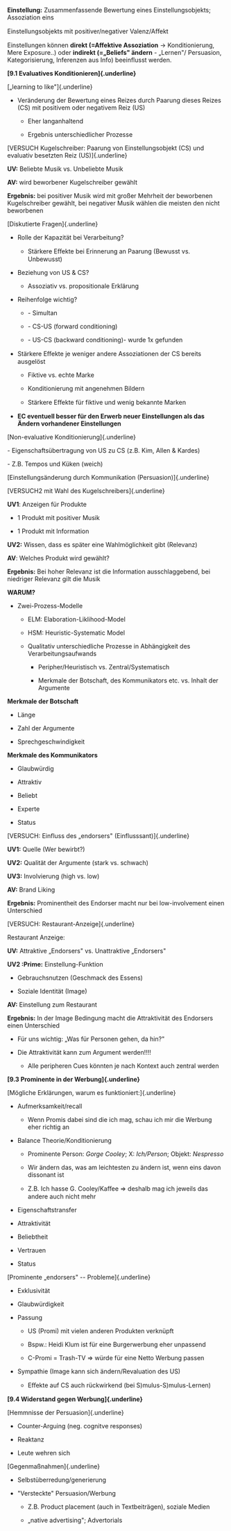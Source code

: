 **Einstellung:** Zusammenfassende Bewertung eines Einstellungsobjekts;
Assoziation eins

Einstellungsobjekts mit positiver/negativer Valenz/Aﬀekt

Einstellungen können **direkt (=Affektive Assoziation** -\>
Konditionierung, Mere Exposure..) oder **indirekt (=„Beliefs" ändern** -
„Lernen"/ Persuasion, Kategorisierung, Inferenzen aus Info) beeinflusst
werden.

**[9.1 Evaluatives Konditionieren]{.underline}**

[„learning to like"]{.underline}

-   Veränderung der Bewertung eines Reizes durch Paarung dieses Reizes
    (CS) mit positivem oder negativem Reiz (US)

    -   Eher langanhaltend

    -   Ergebnis unterschiedlicher Prozesse

[VERSUCH Kugelschreiber: Paarung von Einstellungsobjekt (CS) und
evaluativ besetzten Reiz (US)]{.underline}

**UV:** Beliebte Musik vs. Unbeliebte Musik

**AV:** wird beworbener Kugelschreiber gewählt

**Ergebnis:** bei positiver Musik wird mit großer Mehrheit der
beworbenen Kugelschreiber gewählt, bei negativer Musik wählen die
meisten den nicht beworbenen

[Diskutierte Fragen]{.underline}

-   Rolle der Kapazität bei Verarbeitung?

    -   Stärkere Eﬀekte bei Erinnerung an Paarung (Bewusst vs.
        Unbewusst)

-   Beziehung von US & CS?

    -   Assoziativ vs. propositionale Erklärung

-   Reihenfolge wichtig?

    -   \- Simultan

    -   \- CS-US (forward conditioning)

    -   \- US-CS (backward conditioning)- wurde 1x gefunden

-   Stärkere Eﬀekte je weniger andere Assoziationen der CS bereits
    ausgelöst

    -   Fiktive vs. echte Marke

    -   Konditionierung mit angenehmen Bildern

    -   Stärkere Eﬀekte für fiktive und wenig bekannte Marken

<!-- -->

-   **EC eventuell besser für den Erwerb neuer Einstellungen als das
    Ändern vorhandener Einstellungen**

[Non-evaluative Konditionierung]{.underline}

\- Eigenschaftsübertragung von US zu CS (z.B. Kim, Allen & Kardes)

\- Z.B. Tempos und Küken (weich)

[Einstellungsänderung durch Kommunikation (Persuasion)]{.underline}

[VERSUCH2 mit Wahl des Kugelschreibers]{.underline}

**UV1**: Anzeigen für Produkte

-   1 Produkt mit positiver Musik

-   1 Produkt mit Information

**UV2:** Wissen, dass es später eine Wahlmöglichkeit gibt (Relevanz)

**AV**: Welches Produkt wird gewählt?

**Ergebnis:** Bei hoher Relevanz ist die Information ausschlaggebend,
bei niedriger Relevanz gilt die Musik

**WARUM?**

-   Zwei-Prozess-Modelle

    -   ELM: Elaboration-Liklihood-Model

    -   HSM: Heuristic-Systematic Model

    -   Qualitativ unterschiedliche Prozesse in Abhängigkeit des
        Verarbeitungsaufwands

        -   Peripher/Heuristisch vs. Zentral/Systematisch

        -   Merkmale der Botschaft, des Kommunikators etc. vs. Inhalt
            der Argumente

**Merkmale der Botschaft**

-   Länge

-   Zahl der Argumente

-   Sprechgeschwindigkeit

**Merkmale des Kommunikators**

-   Glaubwürdig

-   Attraktiv

-   Beliebt

-   Experte

-   Status

[VERSUCH: Einfluss des „endorsers" (Einflusssant)]{.underline}

**UV1:** Quelle (Wer bewirbt?)

**UV2:** Qualität der Argumente (stark vs. schwach)

**UV3:** Involvierung (high vs. low)

**AV:** Brand Liking

**Ergebnis:** Prominentheit des Endorser macht nur bei low-involvement
einen Unterschied

[VERSUCH: Restaurant-Anzeige]{.underline}

Restaurant Anzeige:

**UV:** Attraktive „Endorsers" vs. Unattraktive „Endorsers"

**UV2 :Prime:** Einstellung-Funktion

-   Gebrauchsnutzen (Geschmack des Essens)

-   Soziale Identität (Image)

**AV:** Einstellung zum Restaurant

**Ergebnis:** In der Image Bedingung macht die Attraktivität des
Endorsers einen Unterschied

-   Für uns wichtig: „Was für Personen gehen, da hin?"

-   Die Attraktivität kann zum Argument werden!!!!

    -   Alle peripheren Cues könnten je nach Kontext auch zentral werden

**[9.3 Prominente in der Werbung]{.underline}**

[Mögliche Erklärungen, warum es funktioniert:]{.underline}

-   Aufmerksamkeit/recall

    -   Wenn Promis dabei sind die ich mag, schau ich mir die Werbung
        eher richtig an

-   Balance Theorie/Konditionierung

    -   Prominente Person: *Gorge Cooley*; X: *Ich/Person*; Objekt:
        *Nespresso*

    -   Wir ändern das, was am leichtesten zu ändern ist, wenn eins
        davon dissonant ist

    -   Z.B. Ich hasse G. Cooley/Kaﬀee =\> deshalb mag ich jeweils das
        andere auch nicht mehr

-   Eigenschaftstransfer

-   Attraktivität

-   Beliebtheit

-   Vertrauen

-   Status

[Prominente „endorsers" -- Probleme]{.underline}

-   Exklusivität

-   Glaubwürdigkeit

-   Passung

    -   US (Promi) mit vielen anderen Produkten verknüpft

    -   Bspw.: Heidi Klum ist für eine Burgerwerbung eher unpassend

    -   C-Promi = Trash-TV =\> würde für eine Netto Werbung passen

-   Sympathie (Image kann sich ändern/Revaluation des US)

    -   Eﬀekte auf CS auch rückwirkend (bei S)mulus-S)mulus-Lernen)

**[9.4 Widerstand gegen Werbung]{.underline}**

[Hemmnisse der Persuasion]{.underline}

-   Counter-Arguing (neg. cognitve responses)

-   Reaktanz

<!-- -->

-   Leute wehren sich

[Gegenmaßnahmen]{.underline}

-   Selbstüberredung/generierung

-   "Versteckte" Persuasion/Werbung

    -   Z.B. Product placement (auch in Textbeiträgen), soziale Medien

    -   „native advertising"; Advertorials
